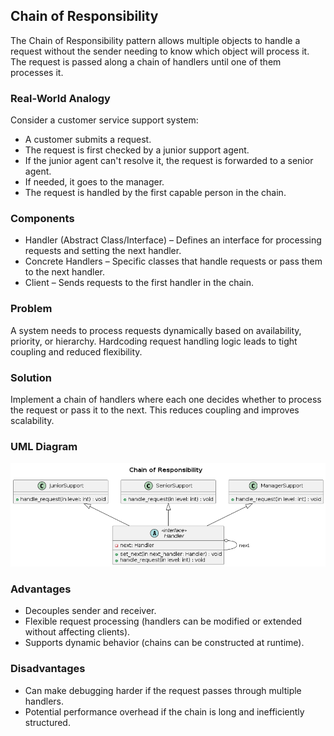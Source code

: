 ## Chain of Responsibility
The Chain of Responsibility pattern allows multiple objects to handle a request without the sender needing to know which object will process it. The request is passed along a chain of handlers until one of them processes it.

### Real-World Analogy
Consider a customer service support system:

- A customer submits a request.
- The request is first checked by a junior support agent.
- If the junior agent can't resolve it, the request is forwarded to a senior agent.
- If needed, it goes to the manager.
- The request is handled by the first capable person in the chain.

### Components

- Handler (Abstract Class/Interface) – Defines an interface for processing requests and setting the next handler.
- Concrete Handlers – Specific classes that handle requests or pass them to the next handler.
- Client – Sends requests to the first handler in the chain.

### Problem
A system needs to process requests dynamically based on availability, priority, or hierarchy. Hardcoding request handling logic leads to tight coupling and reduced flexibility.

### Solution
Implement a chain of handlers where each one decides whether to process the request or pass it to the next. This reduces coupling and improves scalability.

### UML Diagram
<p align="center">
  <img src="../../out/Behavioral_Design_Pattern/Chain of Responsibility/chain_of_responsibility/chain_of_responsibility.png">
</p>

### Advantages
- Decouples sender and receiver.
- Flexible request processing (handlers can be modified or extended without affecting clients).
- Supports dynamic behavior (chains can be constructed at runtime).

### Disadvantages
- Can make debugging harder if the request passes through multiple handlers.
- Potential performance overhead if the chain is long and inefficiently structured.